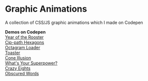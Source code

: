 # Graphic Animations
A collection of CSS/JS graphic animations which I made on Codepen

**Demos on Codepen**<br>
[Year of the Rooster](https://codepen.io/TWAIN/full/OWOdKd/)<br>
[Cip-path Hexagons](https://codepen.io/TWAIN/full/ygGyzj/)<br>
[Octagram Loader](https://codepen.io/TWAIN/full/YZWXVg/)<br>
[Toaster](https://codepen.io/TWAIN/full/rjQNpJ/)<br>
[Cone Illusion](https://codepen.io/TWAIN/details/jyojzv/)<br>
[What's Your Superpower?](https://codepen.io/TWAIN/full/jBpMdL/)<br>
[Crazy Eights](https://codepen.io/TWAIN/full/oZJBZK/)<br>
[Obscured Words](https://codepen.io/TWAIN/full/yMwdEX/)<br>


